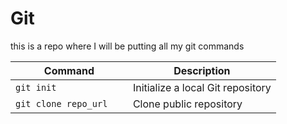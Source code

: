 # Git
this is a repo where I will be putting all my git commands


| Command | Description |
| --- | --- |
| `git init` | Initialize a local Git repository |
| `git clone repo_url	` | Clone public repository |
